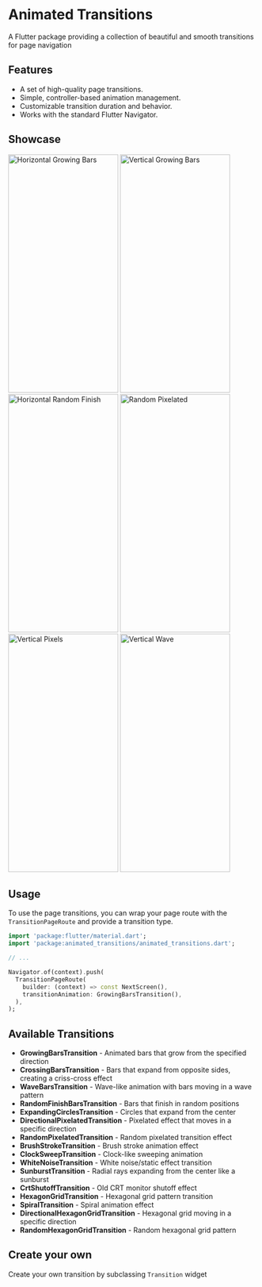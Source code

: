 # Animated Transitions

A Flutter package providing a collection of beautiful and smooth transitions for page navigation

## Features

- A set of high-quality page transitions.
- Simple, controller-based animation management.
- Customizable transition duration and behavior.
- Works with the standard Flutter Navigator.

## Showcase
<p>
<img src="https://raw.githubusercontent.com/giora-baan/flutter-animated-transitions/main/example/demo_gifs/bars_left.gif" alt="Horizontal Growing Bars" width="222" height="480" loop=infinite>

<img src="https://raw.githubusercontent.com/giora-baan/flutter-animated-transitions/main/example/demo_gifs/bars_top.gif" alt="Vertical Growing Bars" width="222" height="480" loop=infinite>

<img src="https://raw.githubusercontent.com/giora-baan/flutter-animated-transitions/main/example/demo_gifs/random_finish_top.gif" alt="Horizontal Random Finish" width="222" height="480" loop=infinite>

<img src="https://raw.githubusercontent.com/giora-baan/flutter-animated-transitions/main/example/demo_gifs/pixels_random_in_out.gif" alt="Random Pixelated" width="222" height="480" loop=infinite>

<img src="https://raw.githubusercontent.com/giora-baan/flutter-animated-transitions/main/example/demo_gifs/pixels_top.gif" alt="Vertical Pixels" width="222" height="480" loop=infinite>

<img src="https://raw.githubusercontent.com/giora-baan/flutter-animated-transitions/main/example/demo_gifs/wave_bottom.gif" alt="Vertical Wave" width="222" height="480" loop=infinite>
</p>

## Usage

To use the page transitions, you can wrap your page route with the `TransitionPageRoute` and provide a transition type.

```dart
import 'package:flutter/material.dart';
import 'package:animated_transitions/animated_transitions.dart';

// ...

Navigator.of(context).push(
  TransitionPageRoute(
    builder: (context) => const NextScreen(),
    transitionAnimation: GrowingBarsTransition(),
  ),
);
```



## Available Transitions

- **GrowingBarsTransition** - Animated bars that grow from the specified direction
- **CrossingBarsTransition** - Bars that expand from opposite sides, creating a criss-cross effect
- **WaveBarsTransition** - Wave-like animation with bars moving in a wave pattern
- **RandomFinishBarsTransition** - Bars that finish in random positions
- **ExpandingCirclesTransition** - Circles that expand from the center
- **DirectionalPixelatedTransition** - Pixelated effect that moves in a specific direction
- **RandomPixelatedTransition** - Random pixelated transition effect
- **BrushStrokeTransition** - Brush stroke animation effect
- **ClockSweepTransition** - Clock-like sweeping animation
- **WhiteNoiseTransition** - White noise/static effect transition
- **SunburstTransition** - Radial rays expanding from the center like a sunburst
- **CrtShutoffTransition** - Old CRT monitor shutoff effect
- **HexagonGridTransition** - Hexagonal grid pattern transition
- **SpiralTransition** - Spiral animation effect
- **DirectionalHexagonGridTransition** - Hexagonal grid moving in a specific direction
- **RandomHexagonGridTransition** - Random hexagonal grid pattern

## Create your own

Create your own transition by subclassing `Transition` widget